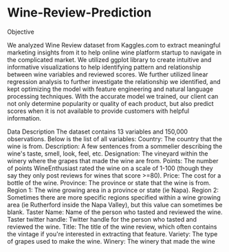 # Wine-Review-Prediction

Objective

We analyzed Wine Review dataset from Kaggles.com to extract meaningful marketing insights from it to help online wine platform startup to navigate in the complicated market. We utilized ggplot library to create intuitive and informative visualizations to help identifying pattern and relationship between wine variables and reviewed scores. We further utilized linear regression analysis to further investigate the relationship we identified, and kept optimizing the model with feature engineering and natural language processing techniques. With the accurate model we trained, our client can not only determine popularity or quality of each product, but also predict scores when it is not available to provide customers with helpful information.

Data Description
The dataset contains 13 variables and 150,000 observations. Below is the list of all variables:
Country: The country that the wine is from.
Description: A few sentences from a sommelier describing the wine's taste, smell, look, feel, etc.
Designation: The vineyard within the winery where the grapes that made the wine are from.
Points: The number of points WineEnthusiast rated the wine on a scale of 1-100 (though they say they only post reviews for wines that score >=80).
Price: The cost for a bottle of the wine.
Province: The province or state that the wine is from.
Region 1: The wine growing area in a province or state (ie Napa).
Region 2: Sometimes there are more specific regions specified within a wine growing area (ie Rutherford inside the Napa Valley), but this value can sometimes be blank.
Taster Name: Name of the person who tasted and reviewed the wine.
Taster twitter handle: Twitter handle for the person who tasted and reviewed the wine.
Title: The title of the wine review, which often contains the vintage if you're interested in extracting that feature.
Variety: The type of grapes used to make the wine.
Winery: The winery that made the wine
